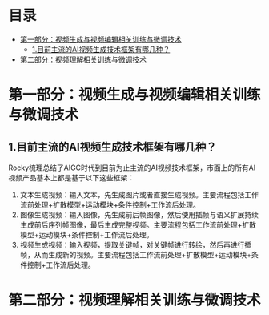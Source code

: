 # 目录

- [第一部分：视频生成与视频编辑相关训练与微调技术](#第一部分：视频生成与视频编辑相关训练与微调技术)
  - [1.目前主流的AI视频生成技术框架有哪几种？](#1.目前主流的AI视频生成技术框架有哪几种？)
- [第二部分：视频理解相关训练与微调技术](#第二部分：视频理解相关训练与微调技术)


<h1 id="第一部分：视频生成与视频编辑相关训练与微调技术">第一部分：视频生成与视频编辑相关训练与微调技术</h1>

<h2 id="1.目前主流的AI视频生成技术框架有哪几种？">1.目前主流的AI视频生成技术框架有哪几种？</h2>

Rocky梳理总结了AIGC时代到目前为止主流的AI视频技术框架，市面上的所有AI视频产品基本上都是基于以下这些框架：
1. 文本生成视频：输入文本，先生成图片或者直接生成视频。主要流程包括工作流前处理+扩散模型+运动模块+条件控制+工作流后处理。
2. 图像生成视频：输入图像，先生成前后帧图像，然后使用插帧与语义扩展持续生成前后序列帧图像，最后生成完整视频。主要流程包括工作流前处理+扩散模型+运动模块+条件控制+工作流后处理。
3. 视频生成视频：输入视频，提取关键帧，对关键帧进行转绘，然后再进行插帧，从而生成新的视频。主要流程包括工作流前处理+扩散模型+运动模块+条件控制+工作流后处理。


<h1 id="第二部分：视频理解相关训练与微调技术">第二部分：视频理解相关训练与微调技术</h1>
